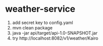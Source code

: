 # weather-service

1. add secret key to config.yaml
2. mvn clean package
3. java -jar api/target/api-1.0-SNAPSHOT.jar
4. try http://localhost:8082/v1/weather/Kairo